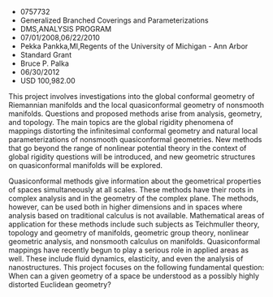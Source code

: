 
* 0757732
* Generalized Branched Coverings and Parameterizations
* DMS,ANALYSIS PROGRAM
* 07/01/2008,06/22/2010
* Pekka Pankka,MI,Regents of the University of Michigan - Ann Arbor
* Standard Grant
* Bruce P. Palka
* 06/30/2012
* USD 100,982.00

This project involves investigations into the global conformal geometry of
Riemannian manifolds and the local quasiconformal geometry of nonsmooth
manifolds. Questions and proposed methods arise from analysis, geometry, and
topology. The main topics are the global rigidity phenomena of mappings
distorting the infinitesimal conformal geometry and natural local
parameterizations of nonsmooth quasiconformal geometries. New methods that go
beyond the range of nonlinear potential theory in the context of global rigidity
questions will be introduced, and new geometric structures on quasiconformal
manifolds will be explored.

Quasiconformal methods give information about the geometrical properties of
spaces simultaneously at all scales. These methods have their roots in complex
analysis and in the geometry of the complex plane. The methods, however, can be
used both in higher dimensions and in spaces where analysis based on traditional
calculus is not available. Mathematical areas of application for these methods
include such subjects as Teichmuller theory, topology and geometry of manifolds,
geometric group theory, nonlinear geometric analysis, and nonsmooth calculus on
manifolds. Quasiconformal mappings have recently begun to play a serious role in
applied areas as well. These include fluid dynamics, elasticity, and even the
analysis of nanostructures. This project focuses on the following fundamental
question: When can a given geometry of a space be understood as a possibly
highly distorted Euclidean geometry?
